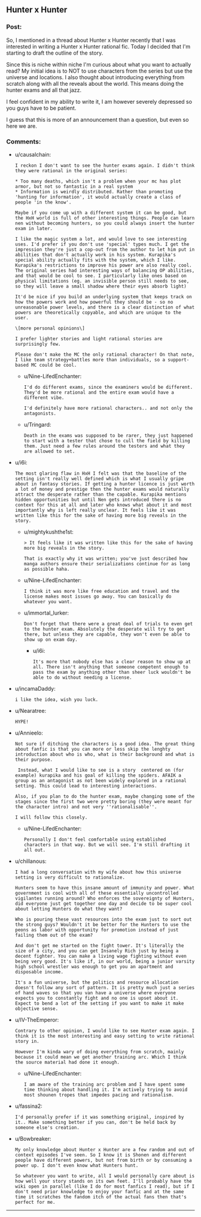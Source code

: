 ## Hunter x Hunter

### Post:

So, I mentioned in a thread about Hunter x Hunter recently that I was interested in writing a Hunter x Hunter rational fic. Today I decided that I'm starting to draft the outline of the story. 

Since this is niche within niche I'm curious about what you want to actually read? My initial idea is to NOT to use characters from the series but use the universe and locations. I also thought about introducing everything from scratch along with all the reveals about the world. This means doing the hunter exams and all that jazz. 

I feel confident in my ability to write it, I am however severely depressed so you guys have to be patient. 

I guess that this is more of an announcement than a question, but even so here we are.

### Comments:

- u/causalchain:
  ```
  I reckon I don't want to see the hunter exams again. I didn't think they were rational in the original series:

  * Too many deaths, which isn't a problem when your mc has plot armor, but not so fantastic in a real system
  * Information is weirdly distributed. Rather than promoting 'hunting for information', it would actually create a class of people 'in the know'.

  Maybe if you come up with a different system it can be good, but the HxH world is full of other interesting things. People can learn nen without becoming hunters, so you could always insert the hunter exam in later.

  I like the magic system a lot, and would love to see interesting uses. I'd prefer if you don't use 'special' types much. I get the impression they're just a cop-out from the author to let him put in abilities that don't actually work in his system. Kurapika's special ability actually fits with the system, which I like. Kurapika's restrictions to improve his power are also really cool. The original series had interesting ways of balancing OP abilities, and that would be cool to see. I particularly like ones based on physical limitations (eg. an invisible person still needs to see, so they will leave a small shadow where their eyes absorb light)

  It'd be nice if you build an underlying system that keeps track on how the powers work and how powerful they should be - so no unreasonable power levels, and there is a clear distinction of what powers are theoretically copyable, and which are unique to the user.  

  \[more personal opinions\]

  I prefer lighter stories and light rational stories are surprisingly few. 

  Please don't make the MC the only rational character! On that note, I like team strategy+battles more than individuals, so a support-based MC could be cool.
  ```

  - u/Nine-LifedEnchanter:
    ```
    I'd do different exams, since the examiners would be different. They'd be more rational and the entire exam would have a different vibe. 

    I'd definitely have more rational characters.. and not only the antagonists.
    ```

  - u/Tringard:
    ```
    Death in the exams was supposed to be rarer, they just happened to start with a tester that chose to cull the field by killing them. Just need a few rules around the testers and what they are allowed to set.
    ```

- u/i6i:
  ```
  The most glaring flaw in HxH I felt was that the baseline of the setting isn't really well defined which is what I usually gripe about in fantasy stories. If getting a hunter licence is just worth a lot of money and prestige then the hunter exams would naturally attract the desperate rather than the capable. Kurapika mentions hidden opportunities but until Nen gets introduced there is no context for this at all and later who knows what about it and most importantly why is left really unclear. It feels like it was written like this for the sake of having more big reveals in the story.
  ```

  - u/mightykushthe1st:
    ```
    > It feels like it was written like this for the sake of having more big reveals in the story.

    That is exactly why it was written; you've just described how manga authors ensure their serializations continue for as long as possible haha.
    ```

  - u/Nine-LifedEnchanter:
    ```
    I think it was more like free education and travel and the license makes most issues go away. You can basically do whatever you want.
    ```

  - u/immortal_lurker:
    ```
    Don't forget that there were a great deal of trials to even get to the hunter exam. Absolutely the desperate will try to get there, but unless they are capable, they won't even be able to show up on exam day.
    ```

    - u/i6i:
      ```
      It's more that nobody else has a clear reason to show up at all. There isn't anything that someone competent enough to pass the exam by anything other than sheer luck wouldn't be able to do without needing a license.
      ```

- u/incamaDaddy:
  ```
  i like the idea, wish you luck.
  ```

- u/Nearatree:
  ```
  HYPE!
  ```

- u/Annieelo:
  ```
  Not sure if ditching the characters is a good idea. The great thing about fanfic is that you can more or less skip the lenghty introduction about who is who, what is their background and what is their purpose.

   Instead, what I would like to see is a story  centered on (for example) kurapika and his goal of killing the spiders. AFAIK a group as an antagonist as not been widely explored in a rational setting. This could lead to interesting interactions. 

  Also, if you plan to do the hunter exam, maybe changing some of the stages since the first two were pretty boring (they were meant for the character intro) and not very ''rationalisable''. 

  I will follow this closely.
  ```

  - u/Nine-LifedEnchanter:
    ```
    Personally I don't feel comfortable using established characters in that way. But we will see. I'm still drafting it all out.
    ```

- u/chillanous:
  ```
  I had a long conversation with my wife about how this universe setting is very difficult to rationalize.

  Hunters seem to have this insane amount of immunity and power. What government is cool with all of these essentially uncontrolled vigilantes running around? Who enforces the sovereignty of Hunters, did everyone just get together one day and decide to be super cool about letting Hunters do what they want?

  Who is pouring these vast resources into the exam just to sort out the strong guys? Wouldn't it be better for the Hunters to use the peons as labor with opportunity for promotion instead of just failing them out of the exam?

  And don't get me started on the fight tower. It's literally the size of a city, and you can get Insanely Rich just by being a decent fighter. You can make a living wage fighting without even being very good. It's like if, in our world, being a junior varsity high school wrestler was enough to get you an apartment and disposable income.

  It's a fun universe, but the politics and resource allocation doesn't follow any sort of pattern. It is pretty much just a series of hand waves so that you van have a universe where everyone expects you to constantly fight and no one is upset about it. Expect to bend a lot of the setting if you want to make it make objective sense.
  ```

- u/IV-TheEmperor:
  ```
  Contrary to other opinion, I would like to see Hunter exam again. I think it is the most interesting and easy setting to write rational story in.

  However I'm kinda wary of doing everything from scratch, mainly because it could mean we get another training arc. Which I think the source material had done it enough.
  ```

  - u/Nine-LifedEnchanter:
    ```
    I am aware of the training arc problem and I have spent some time thinking about handling it. I'm actively trying to avoid most shounen tropes that impedes pacing and rationalism.
    ```

- u/fassina2:
  ```
  I'd personally prefer if it was something original, inspired by it.. Make something better if you can, don't be held back by someone else's creation.
  ```

- u/Bowbreaker:
  ```
  My only knowledge about Hunter x Hunter are a few random and out of context episodes I've seen. So I know it is Shonen and different people have different powers, but not from birth or by consuming a power up. I don't even know what Hunters hunt.

  So whatever you want to write, all I would personally care about is how well your story stands on its own feet. I'll probably have the wiki open in parallel (like I do for most fanfics I read), but if I don't need prior knowledge to enjoy your fanfic and at the same time it scratches the fandom itch of the actual fans then that's perfect for me.
  ```

---

